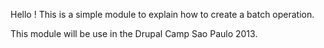 Hello !
This is a simple module to explain how to create a batch operation.

This module will be use in the Drupal Camp Sao Paulo 2013.
